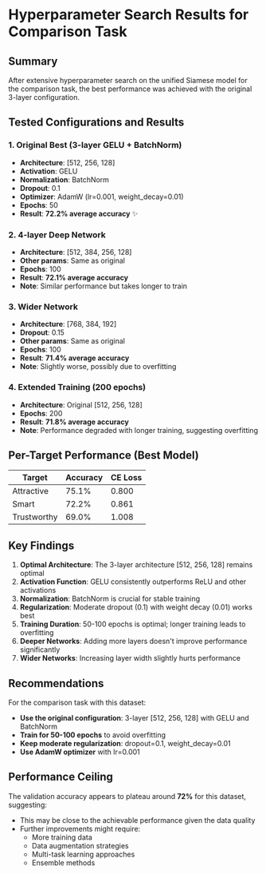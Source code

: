 # Hyperparameter Search Results for Comparison Task

## Summary

After extensive hyperparameter search on the unified Siamese model for the comparison task, the best performance was achieved with the original 3-layer configuration.

## Tested Configurations and Results

### 1. **Original Best (3-layer GELU + BatchNorm)**
- **Architecture**: [512, 256, 128]
- **Activation**: GELU
- **Normalization**: BatchNorm
- **Dropout**: 0.1
- **Optimizer**: AdamW (lr=0.001, weight_decay=0.01)
- **Epochs**: 50
- **Result**: **72.2% average accuracy** ✨

### 2. **4-layer Deep Network**
- **Architecture**: [512, 384, 256, 128]
- **Other params**: Same as original
- **Epochs**: 100
- **Result**: **72.1% average accuracy**
- **Note**: Similar performance but takes longer to train

### 3. **Wider Network**
- **Architecture**: [768, 384, 192]
- **Dropout**: 0.15
- **Other params**: Same as original
- **Epochs**: 100
- **Result**: **71.4% average accuracy**
- **Note**: Slightly worse, possibly due to overfitting

### 4. **Extended Training (200 epochs)**
- **Architecture**: Original [512, 256, 128]
- **Epochs**: 200
- **Result**: **71.8% average accuracy**
- **Note**: Performance degraded with longer training, suggesting overfitting

## Per-Target Performance (Best Model)

| Target | Accuracy | CE Loss |
|--------|----------|---------|
| Attractive | 75.1% | 0.800 |
| Smart | 72.2% | 0.861 |
| Trustworthy | 69.0% | 1.008 |

## Key Findings

1. **Optimal Architecture**: The 3-layer architecture [512, 256, 128] remains optimal
2. **Activation Function**: GELU consistently outperforms ReLU and other activations
3. **Normalization**: BatchNorm is crucial for stable training
4. **Regularization**: Moderate dropout (0.1) with weight decay (0.01) works best
5. **Training Duration**: 50-100 epochs is optimal; longer training leads to overfitting
6. **Deeper Networks**: Adding more layers doesn't improve performance significantly
7. **Wider Networks**: Increasing layer width slightly hurts performance

## Recommendations

For the comparison task with this dataset:
- **Use the original configuration**: 3-layer [512, 256, 128] with GELU and BatchNorm
- **Train for 50-100 epochs** to avoid overfitting
- **Keep moderate regularization**: dropout=0.1, weight_decay=0.01
- **Use AdamW optimizer** with lr=0.001

## Performance Ceiling

The validation accuracy appears to plateau around **72%** for this dataset, suggesting:
- This may be close to the achievable performance given the data quality
- Further improvements might require:
  - More training data
  - Data augmentation strategies
  - Multi-task learning approaches
  - Ensemble methods